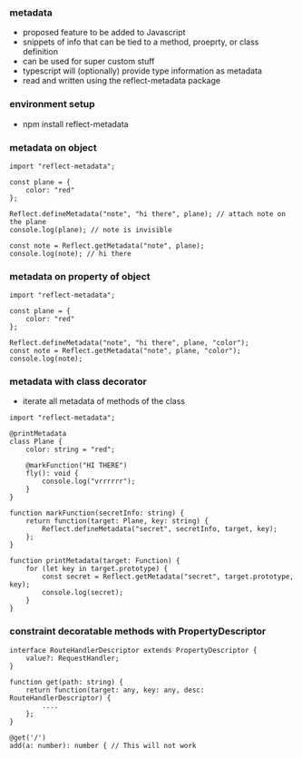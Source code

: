 ### metadata
  - proposed feature to be added to Javascript
  - snippets of info that can be tied to a method, proeprty, or class definition
  - can be used for super custom stuff
  - typescript will (optionally) provide type information as metadata
  - read and written using the reflect-metadata package

### environment setup
  - npm install reflect-metadata

### metadata on object
```
import "reflect-metadata";

const plane = {
    color: "red"
};

Reflect.defineMetadata("note", "hi there", plane); // attach note on the plane
console.log(plane); // note is invisible

const note = Reflect.getMetadata("note", plane);
console.log(note); // hi there
```

### metadata on property of object
```
import "reflect-metadata";

const plane = {
    color: "red"
};

Reflect.defineMetadata("note", "hi there", plane, "color");
const note = Reflect.getMetadata("note", plane, "color");
console.log(note);
```

### metadata with class decorator
  - iterate all metadata of methods of the class
```
import "reflect-metadata";

@printMetadata
class Plane {
    color: string = "red";

    @markFunction("HI THERE")
    fly(): void {
        console.log("vrrrrrr");
    }
}

function markFunction(secretInfo: string) {
    return function(target: Plane, key: string) {
        Reflect.defineMetadata("secret", secretInfo, target, key);
    };
}

function printMetadata(target: Function) {
    for (let key in target.prototype) {
        const secret = Reflect.getMetadata("secret", target.prototype, key);
        console.log(secret);
    }
}
```

### constraint decoratable methods with PropertyDescriptor
```
interface RouteHandlerDescriptor extends PropertyDescriptor {
    value?: RequestHandler;
}

function get(path: string) {
    return function(target: any, key: any, desc: RouteHandlerDescriptor) {
        ....
    };
}

@get('/')
add(a: number): number { // This will not work
```